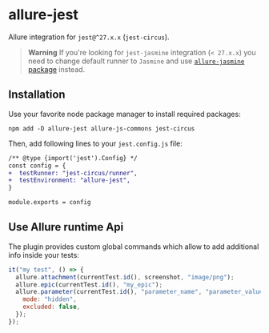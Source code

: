 # allure-jest

Allure integration for `jest@^27.x.x` (`jest-circus`).

> **Warning**
> If you're looking for `jest-jasmine` integration (`< 27.x.x`) you need to
> change default runner to `Jasmine` and use [`allure-jasmine` package][allure-jasmine] instead.

## Installation

Use your favorite node package manager to install required packages:

```shell
npm add -D allure-jest allure-js-commons jest-circus
```

Then, add following lines to your `jest.config.js` file:

```diff
/** @type {import('jest').Config} */
const config = {
+  testRunner: "jest-circus/runner",
+  testEnvironment: "allure-jest",
}

module.exports = config
```

## Use Allure runtime Api

The plugin provides custom global commands which allow to add additional info
inside your tests:

```javascript
it("my test", () => {
  allure.attachment(currentTest.id(), screenshot, "image/png");
  allure.epic(currentTest.id(), "my_epic");
  allure.parameter(currentTest.id(), "parameter_name", "parameter_value", {
    mode: "hidden",
    excluded: false,
  });
});
```

[allure-jasmine]: https://github.com/allure-framework/allure-js/tree/master/packages/allure-jasmine
